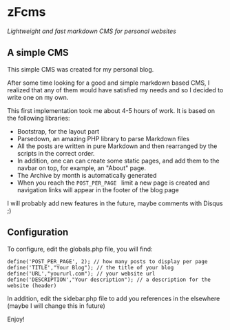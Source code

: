 # zFcms
_Lightweight and fast markdown CMS for personal websites_

## A simple CMS

This simple CMS was created for my personal blog.

After some time looking for a good and simple markdown based CMS, I realized that any of them would have satisfied my needs and so I decided to write one on my own.

This first implementation took me about 4-5 hours of work. It is based on the following libraries:

* Bootstrap, for the layout part
* Parsedown, an amazing PHP library to parse Markdown files
* All the posts are written in pure Markdown and then rearranged by the scripts in the correct order. 
* In addition, one can can create some static pages, and add them to the navbar on top, for example, an "About" page.
* The Archive by month is automatically generated
* When you reach the  `POST_PER_PAGE ` limit a new page is created and navigation links will appear in the footer of the blog page

I will probably add new features in the future, maybe comments with Disqus ;)

## Configuration

To configure, edit the globals.php file, you will find:

    define('POST_PER_PAGE', 2); // how many posts to display per page
    define('TITLE',"Your Blog"); // the title of your blog
    define('URL',"yoururl.com"); // your website url
    define('DESCRIPTION',"Your description"); // a description for the website (header)

In addition, edit the sidebar.php file to add you references in the elsewhere (maybe I will change this in future)

Enjoy!

